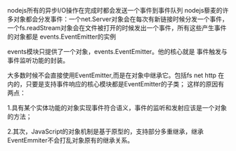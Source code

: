 nodejs所有的异步I/O操作在完成时都会发送一个事件到事件队列
nodejs藜麦的许多对象都会分发事件：一个net.Server对象会在每次有新链接时候分发一个事件，一个fs.readStream对象会在文件被打开的时候发出一个事件，所有这些产生事件的对象都是 events.EventEmitter的实例

events模块只提供了一个对象，events.EventEmitter。他的核心就是 事件触发与事件监听功能的封装。

大多数时候不会直接使用EventEmitter,而是在对象中继承它。包括fs net http 在内的，只要是支持事件响应的核心模块都是EventEmitter的子类；
这样的原因有两点：

1.具有某个实体功能的对象实现事件符合语义，事件的监听和发射应该是一个对象的方法；

2.其次，JavaScript的对象机制是基于原型的，支持部分多重继承，继承EventEmmiter不会打乱对象原有的继承关系。
